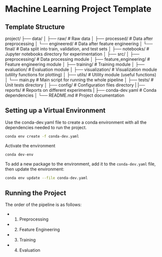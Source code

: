 # Machine Learning Project Template

## Template Structure

project/
├── data/
│   ├── raw/                            # Raw data 
│   ├── processed/                      # Data after preprocessing
│   └── engineered/                     # Data after feature engineering 
│   └── final/                          # Data split into train, validation, and test sets 
│
├── notebooks/                          # Jupyter notebooks directory for experimentation
│
├── src/
│   ├── preprocessing/                  # Data processing module
│   ├── feature_engineering/            # Feature engineering module
│   ├── training/                       # Training module
│   ├── evaluation/                     # Evaluation module
│   ├── visualization/                  # Visualization module (utility functions for plotting)
│   ├── utils/                          # Utility module (useful functions)
│   └── main.py                         # Main script for running the whole pipeline
│
├── tests/                              # Unit tests directory
│
├── config/                             # Configuration files directory
|
|── reports/                            # Reports on different experiments
|
├── conda-dev.yaml                      # Conda dependencies
│
└── README.md              # Project documentation


## Setting up a Virtual Environment

Use the conda-dev.yaml file to create a conda environment with all the dependencies needed to run the project.

```bash
conda env create -f conda-dev.yaml
```

Activate the environment

```bash
conda dev-env
```

To add a new package to the environment, add it to the `conda-dev.yaml` file, then update the environment:

```bash
conda env update --file conda-dev.yaml
```

## Running the Project

The order of the pipeline is as follows:

- 1. Preprocessing
- 2. Feature Engineering
- 3. Training
- 4. Evaluation
